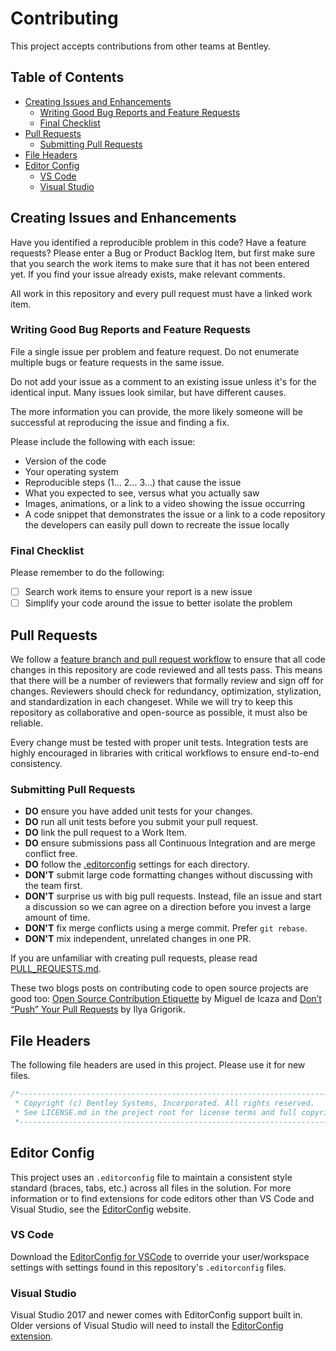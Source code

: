 # Contributing

This project accepts contributions from other teams at Bentley.

## Table of Contents

- [Creating Issues and Enhancements](#creating-issues-and-enhancements)
    - [Writing Good Bug Reports and Feature Requests](#writing-good-bug-reports-and-feature-requests)
    - [Final Checklist](#final-checklist)
- [Pull Requests](#pull-requests)
    - [Submitting Pull Requests](#submitting-pull-requests)
- [File Headers](#file-headers)
- [Editor Config](#editor-config)
    - [VS Code](#vs-code)
    - [Visual Studio](#visual-studio)

## Creating Issues and Enhancements

Have you identified a reproducible problem in this code? Have a feature requests? Please enter a Bug or Product Backlog Item, but first make sure that you search the work items to make sure that it has not been entered yet. If you find your issue already exists, make relevant comments.

All work in this repository and every pull request must have a linked work item.

### Writing Good Bug Reports and Feature Requests

File a single issue per problem and feature request. Do not enumerate multiple bugs or feature requests in the same issue.

Do not add your issue as a comment to an existing issue unless it's for the identical input. Many issues look similar, but have different causes.

The more information you can provide, the more likely someone will be successful at reproducing the issue and finding a fix.

Please include the following with each issue:

* Version of the code
* Your operating system
* Reproducible steps (1... 2... 3...) that cause the issue
* What you expected to see, versus what you actually saw
* Images, animations, or a link to a video showing the issue occurring
* A code snippet that demonstrates the issue or a link to a code repository the developers can easily pull down to recreate the issue locally

### Final Checklist

Please remember to do the following:

* [ ] Search work items to ensure your report is a new issue
* [ ] Simplify your code around the issue to better isolate the problem

## Pull Requests

We follow a [feature branch and pull request workflow](https://www.atlassian.com/git/tutorials/comparing-workflows/feature-branch-workflow) to ensure that all code changes in this repository are code reviewed and all tests pass. This means that there will be a number of reviewers that formally review and sign off for changes. Reviewers should check for redundancy, optimization, stylization, and standardization in each changeset. While we will try to keep this repository as collaborative and open-source as possible, it must also be reliable.

Every change must be tested with proper unit tests. Integration tests are highly encouraged in libraries with critical workflows to ensure end-to-end consistency.

### Submitting Pull Requests

- **DO** ensure you have added unit tests for your changes.
- **DO** run all unit tests before you submit your pull request.
- **DO** link the pull request to a Work Item.
- **DO** ensure submissions pass all Continuous Integration and are merge conflict free.
- **DO** follow the [.editorconfig](http://editorconfig.org/) settings for each directory.
- **DON'T** submit large code formatting changes without discussing with the team first.
- **DON'T** surprise us with big pull requests. Instead, file an issue and start a discussion so we can agree on a direction before you invest a large amount of time.
- **DON'T** fix merge conflicts using a merge commit. Prefer `git rebase`.
- **DON'T** mix independent, unrelated changes in one PR.

If you are unfamiliar with creating pull requests, please read [PULL_REQUESTS.md](PULL_REQUESTS.md).

These two blogs posts on contributing code to open source projects are good too: [Open Source Contribution Etiquette](http://tirania.org/blog/archive/2010/Dec-31.html) by Miguel de Icaza and [Don’t “Push” Your Pull Requests](https://www.igvita.com/2011/12/19/dont-push-your-pull-requests/) by Ilya Grigorik.

## File Headers

The following file headers are used in this project. Please use it for new files.

```typescript
/*---------------------------------------------------------------------------------------------
 * Copyright (c) Bentley Systems, Incorporated. All rights reserved.
 * See LICENSE.md in the project root for license terms and full copyright notice.
 *--------------------------------------------------------------------------------------------*/
```

## Editor Config

This project uses an `.editorconfig` file to maintain a consistent style standard (braces, tabs, etc.) across all files in the solution. For more information or to find extensions for code editors other than VS Code and Visual Studio, see the [EditorConfig](https://editorconfig.org/) website.

### VS Code

Download the [EditorConfig for VSCode](https://marketplace.visualstudio.com/items?itemName=EditorConfig.EditorConfig) to override your user/workspace settings with settings found in this repository's `.editorconfig` files.

### Visual Studio

Visual Studio 2017 and newer comes with EditorConfig support built in. Older versions of Visual Studio will need to install the [EditorConfig extension](https://marketplace.visualstudio.com/items?itemName=EditorConfigTeam.EditorConfig).
